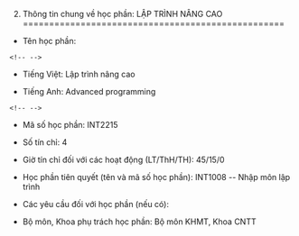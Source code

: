 2. Thông tin chung về học phần: LẬP TRÌNH NÂNG CAO
==================================================

-   Tên học phần:

```{=html}
<!-- -->
```
-   Tiếng Việt: Lập trình nâng cao

-   Tiếng Anh: Advanced programming

```{=html}
<!-- -->
```
-   Mã số học phần: INT2215

-   Số tín chỉ: 4

-   Giờ tín chỉ đối với các hoạt động (LT/ThH/TH): 45/15/0

-   Học phần tiên quyết (tên và mã số học phần): INT1008 -- Nhập môn lập
    trình

-   Các yêu cầu đối với học phần (nếu có):

-   Bộ môn, Khoa phụ trách học phần: Bộ môn KHMT, Khoa CNTT

